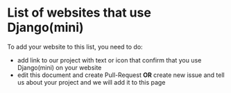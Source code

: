 List of websites that use Django(mini)
==========

To add your website to this list, you need to do:
- add link to our project with text or icon that confirm that you use Django(mini) on your website
- edit this document and create Pull-Request **OR** create new issue and tell us about your project and we will add it to this page
